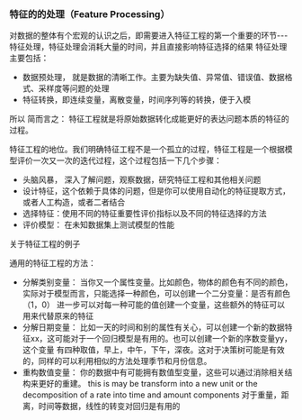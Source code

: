 ### 特征的的处理（Feature Processing）

对数据的整体有个宏观的认识之后，即需要进入特征工程的第一个重要的环节---特征处理，特征处理会消耗大量的时间，并且直接影响特征选择的结果
特征处理主要包括：
- 数据预处理， 就是数据的清晰工作。主要为缺失值、异常值、错误值、数据格式、采样度等问题的处理
- 特征转换，即连续变量，离散变量，时间序列等的转换，便于入模

所以 简而言之： 特征工程就是将原始数据转化成能更好的表达问题本质的特征的过程。

特征工程的地位。我们明确特征工程不是一个孤立的过程，特征工程是一个根据模型评价一次又一次的迭代过程，这个过程包括一下几个步骤：
- 头脑风暴， 深入了解问题，观察数据，研究特征工程和其他相关问题
- 设计特征，这个依赖于具体的问题，但是你可以使用自动化的特征提取方式，或者人工构造，或者二者结合
- 选择特征：使用不同的特征重要性评价指标以及不同的特征选择的方法
- 评价模型： 在未知数据集上测试模型的性能

关于特征工程的例子

通用的特征工程的方法：

- 分解类别变量： 当你又一个属性变量。比如颜色，物体的颜色有不同的颜色，实际对于模型而言，只能选择一种颜色，可以创建一个二分变量：是否有颜色（1，0）
进一步可以对每一种可能的值创建一个变量，这些额外的特征可以用来代替原来的特征
- 分解日期变量： 比如一天的时间和别的属性有关心，可以创建一个新的数据特征xx，这可能对于一个回归模型是有用的。也可以创建一个新的序数变量yy，这个变量
有四种取值，早上，中午，下午，深夜。这对于决策树可能是有效的，同样的可以利用相似的方法处理季节和月份信息。
- 重构数值变量： 你的数据中有可能拥有数值型变量，这些可以通过消除相关结构来更好的重建。
this is may be transform into a new unit or the decomposition of a rate into time and amount components
对于重量，距离，时间等数据，线性的转变对回归是有用的


